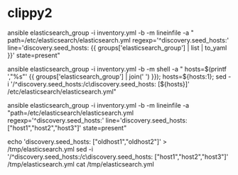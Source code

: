 # clippy2

ansible elasticsearch_group -i inventory.yml -b -m lineinfile -a "
path=/etc/elasticsearch/elasticsearch.yml
regexp='^discovery\.seed_hosts:'
line='discovery.seed_hosts: {{ groups['elasticsearch_group'] | list | to_yaml }}'
state=present" 


ansible elasticsearch_group -i inventory.yml -b -m shell -a "
hosts=\$(printf ',\"%s\"' {{ groups['elasticsearch_group'] | join(' ') }});
hosts=\${hosts:1};
sed -i '/^discovery\.seed_hosts:/c\\discovery.seed_hosts: [\${hosts}]' /etc/elasticsearch/elasticsearch.yml"

ansible elasticsearch_group -i inventory.yml -b -m lineinfile -a "path=/etc/elasticsearch/elasticsearch.yml regexp='^discovery\.seed_hosts:' line='discovery.seed_hosts: [\"host1\",\"host2\",\"host3\"]' state=present"

echo 'discovery.seed_hosts: ["oldhost1","oldhost2"]' > /tmp/elasticsearch.yml
sed -i '/^discovery\.seed_hosts:/c\discovery.seed_hosts: ["host1","host2","host3"]' /tmp/elasticsearch.yml
cat /tmp/elasticsearch.yml
